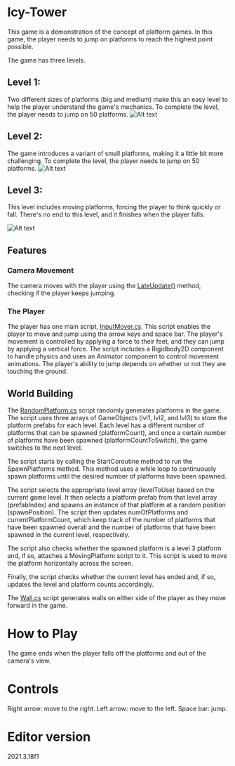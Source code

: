 # Icy-Tower

This game is a demonstration of the concept of platform games. In this game, the player needs to jump on platforms to reach the highest point possible.

The game has three levels.  

## Level 1: 
Two different sizes of platforms (big and medium) make this an easy level to help the player understand the game's mechanics. To complete the level, the player needs to jump on 50 platforms.
![Alt text](Assets/Images/lvl1.jpg)

## Level 2:
The game introduces a variant of small platforms, making it a little bit more challenging. To complete the level, the player needs to jump on 50 platforms.
![Alt text](Assets/Images/lvl2.jpg)

## Level 3: 
This level includes moving platforms, forcing the player to think quickly or fall. There's no end to this level, and it finishes when the player falls.

![Alt text](Assets/Images/lvl3.jpg)

## Features  
### Camera Movement
The camera moves with the player using the [LateUpdate()]() method, checking if the player keeps jumping.

### The Player 
The player has one main script, [InputMover.cs](). This script enables the player to move and jump using the arrow keys and space bar. The player's movement is controlled by applying a force to their feet, and they can jump by applying a vertical force. The script includes a Rigidbody2D component to handle physics and uses an Animator component to control movement animations. The player's ability to jump depends on whether or not they are touching the ground. 

## World Building
The [RandomPlatform.cs]() script randomly generates platforms in the game. The script uses three arrays of GameObjects (lvl1, lvl2, and lvl3) to store the platform prefabs for each level. Each level has a different number of platforms that can be spawned (platformCount), and once a certain number of platforms have been spawned (platformCountToSwitch), the game switches to the next level.

The script starts by calling the StartCoroutine method to run the SpawnPlatforms method. This method uses a while loop to continuously spawn platforms until the desired number of platforms have been spawned.

The script selects the appropriate level array (levelToUse) based on the current game level. It then selects a platform prefab from that level array (prefabIndex) and spawns an instance of that platform at a random position (spawnPosition). The script then updates numOfPlatforms and currentPlatformCount, which keep track of the number of platforms that have been spawned overall and the number of platforms that have been spawned in the current level, respectively.

The script also checks whether the spawned platform is a level 3 platform and, if so, attaches a MovingPlatform script to it. This script is used to move the platform horizontally across the screen.

Finally, the script checks whether the current level has ended and, if so, updates the level and platform counts accordingly.

The [Wall.cs]() script generates walls on either side of the player as they move forward in the game.




# How to Play
The game ends when the player falls off the platforms and out of the camera's view.

# Controls
Right arrow: move to the right.
Left arrow: move to the left.
Space bar: jump.
# Editor version
2021.3.18f1